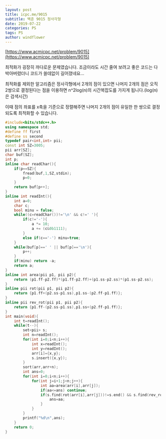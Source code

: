 ```yaml
---
layout: post
title: icpc.me/9015
subtitle: 백준 9015 정사각형
date: 2019-07-22
categories: PS
tags: PS
author: windflower
---
```


[https://www.acmicpc.net/problem/9015](https://www.acmicpc.net/problem/9015)

최적화가 굉장히 까다로운 문제였습니다. 조금이라도 시간 줄여 보려고 좋은 코드는 다 박아버렸더니 코드가 쓸데없이 길어졌네요...

최적화를 제외한 알고리즘은 정사각형에서 2개의 점이 있으면 나머지 2개의 점은 오직 2쌍으로 결정된다는 점을 이용하면 n^2log(n)의 시간복잡도를 가지게 됩니다.(log(n)은 검색시간)

이때 점의 좌표를 x축을 기준으로 정렬해주면 나머지 2개의 점이 유일한 한 쌍으로 결정되도록 최적화할 수 있습니다.

```cpp
#include<bits/stdc++.h>
using namespace std;
#define ff first
#define ss second
typedef pair<int,int> pii;
const int SZ=3005;
pii arr[SZ];
char buf[SZ];
int p;
inline char readChar(){
	if(p==SZ){
		fread(buf,1,SZ,stdin);
		p=0;
	}
	return buf[p++];
}
inline int readInt(){
	int a=0;
	char c;
	bool minu = false;
	while((c=readChar())!='\n' && c!=' '){
		if(c!='-'){
			a *= 10;
			a += (c&0b1111);
		}
		else if(c=='-') minu=true;
	}
	while(buf[p]==' ' || buf[p]=='\n'){
		p++;
	}
	if(minu) return -a;
	return a;
}
inline int area(pii p1, pii p2){
	return (p1.ff-p2.ff)*(p1.ff-p2.ff)+(p1.ss-p2.ss)*(p1.ss-p2.ss);
}
inline pii rot(pii p1, pii p2){
	return {p1.ff+(p2.ss-p1.ss),p1.ss-(p2.ff-p1.ff)};
}
inline pii rev_rot(pii p1, pii p2){
	return {p1.ff-(p2.ss-p1.ss),p1.ss+(p2.ff-p1.ff)};
}
int main(void){
	int t=readInt();
	while(t--){
		set<pii> s;
		int n=readInt();
		for(int i=0;i<n;i++){
			int x=readInt();
			int y=readInt();
			arr[i]={x,y};
			s.insert({x,y});
		}
		sort(arr,arr+n);
		int ans=0;
		for(int i=0;i<n;i++){
			for(int j=i+1;j<n;j++){
				int aa=area(arr[i],arr[j]);
				if(aa<=ans) continue;
				if(s.find(rot(arr[i],arr[j]))!=s.end() && s.find(rev_rot(arr[j],arr[i]))!=s.end()){
					ans=aa;
				}
			}
		}
		printf("%d\n",ans);
	}
	return 0;
}
```
